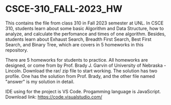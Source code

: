 # CSCE-310_FALL-2023_HW
This contains the file from class 310 in Fall 2023 semester at UNL.
In CSCE 310, students learn about some basic Algorithm and Data Structure, how to analyze, and calculate the perfomance and times of one algorithm.
Besides, students learn about Exhaust Search, Breadth First Search, Best First Search, and Binary Tree, which are covers in 5 homeworks in this repository.

There are 5 homeworks for students to practice. All homeworks are designed, or come from by Prof. Brady J. Garvin of University of Nebraska - Lincoln.
Download the rar/ zip file to start working.
The solution has two profile. One has the solution from Prof. Brady, and the other file named "answer" is my solution in detail.

IDE using for the project is VS Code. Progamming language is JavaScript.
Download link: https://code.visualstudio.com/

